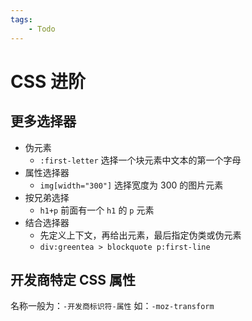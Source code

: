```yaml
---
tags:
    - Todo
---
```


# CSS 进阶

## 更多选择器

-   伪元素
    -   `:first-letter` 选择一个块元素中文本的第一个字母
-   属性选择器
    -   `img[width="300"]` 选择宽度为 300 的图片元素
-   按兄弟选择
    -   `h1+p` 前面有一个 `h1` 的 `p` 元素
-   结合选择器
    -   先定义上下文，再给出元素，最后指定伪类或伪元素
    -   `div:greentea > blockquote p:first-line`

## 开发商特定 CSS 属性

名称一般为：`-开发商标识符-属性` 如：`-moz-transform`
